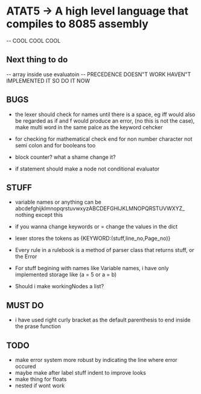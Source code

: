 # ATAT5 -> A high level language that compiles to 8085 assembly
-- COOL COOL COOL

## Next thing to do
-- array inside use evaluatoin
-- PRECEDENCE DOESN"T WORK HAVEN"T IMPLEMENTED IT SO DO IT NOW

## BUGS

- the lexer should check for names until there is a space, eg iff would also be regarded as if and f would produce an error, (no this is not the case), make multi word in the same palce
as the keyword cehcker

- for checking for mathematical check end for non number character not semi colon and for booleans too

- block counter? what a shame change it?

- if statement should make a node not conditional evaluator



## STUFF
- variable names or anything can be abcdefghijklmnopqrstuvwxyzABCDEFGHIJKLMNOPQRSTUVWXYZ_ nothing except this

- if you wanna change keywords or = change the values in the dict

- lexer stores the tokens as {KEYWORD:(stuff,line_no,Page_no)}

- Every rule in a rulebook is a method of parser class that returns stuff, or the Error

- For stuff begining with names like Variable names, i have only implemented storage like (a = 5 or a = b)

- Should i make workingNodes a list?

## MUST DO
- i have used right curly bracket as the default parenthesis to end inside the prase function

## TODO
- make error system more robust by indicating the line where error occured
- maybe make after label stuff indent to improve looks
-   make thing for floats
- nested if wont work

